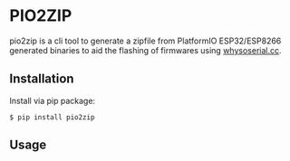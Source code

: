 PIO2ZIP 
=======

pio2zip is a cli tool to generate a zipfile from PlatformIO ESP32/ESP8266 generated binaries to aid the flashing of
firmwares using [whysoserial.cc](https://whysoserial.cc). 

## Installation

Install via pip package:

```shell
$ pip install pio2zip
```

## Usage

